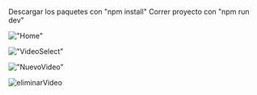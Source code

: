 Descargar los paquetes con "npm install"
Correr proyecto con "npm run dev"

!["Home"](image.png)

!["VideoSelect"](image.png)

!["NuevoVideo"](image.png)

![eliminarVideo](image.png)